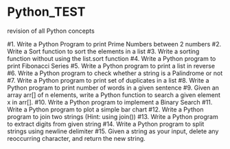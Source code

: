 # Python_TEST
revision of all Python concepts


#1. Write a Python Program to print Prime Numbers between 2 numbers
#2. Write a Sort function to sort the elements in a list
#3. Write a sorting function without using the list.sort function
#4. Write a Python program to print Fibonacci Series
#5. Write a Python program to print a list in reverse
#6. Write a Python program to check whether a string is a Palindrome or not 
#7. Write a Python program to print set of duplicates in a list
#8. Write a Python program to print number of words in a given sentence
#9. Given an array arr[] of n elements, write a Python function to search a given element x in arr[].
#10. Write a Python program to implement a Binary Search
#11. Write a Python program to plot a simple bar chart
#12. Write a Python program to join two strings (Hint: using join())
#13. Write a Python program to extract digits from given string
#14. Write a Python program to split strings using newline delimiter
#15. Given a string as your input, delete any reoccurring character, and return the new string.
